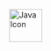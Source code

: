 
<img src="https://github.com/Ignacio-Trottaa/Ignacio-Trottaa/assets/146495363/464bad76-d31d-42f6-943a-ba9c4ecfc5e0" alt="Java Icon" width="60" height="60">
 <!--
<img src="https://github.com/Ignacio-Trottaa/Ignacio-Trottaa/assets/146495363/30ee6571-2468-4f5b-88d3-46b00c4092a3" alt="Spring Boot Icon" width="60" height="60">
 <!--
 <img src="https://github.com/Ignacio-Trottaa/Ignacio-Trottaa/assets/146495363/156d4225-3cc4-4a9d-a893-1ddcfa058137" alt="Cpp Icon" width="60" height="60">
-->
